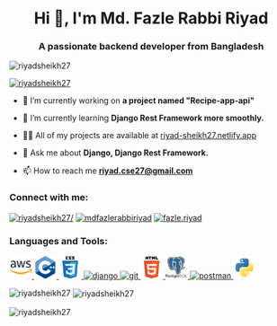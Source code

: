<h1 align="center">Hi 👋, I'm Md. Fazle Rabbi Riyad</h1>
<h3 align="center">A passionate backend developer from Bangladesh</h3>

<p align="left"> <img src="https://komarev.com/ghpvc/?username=riyadsheikh27&label=Profile%20views&color=0e75b6&style=flat" alt="riyadsheikh27" /> </p>

<p align="left"> <a href="https://github.com/ryo-ma/github-profile-trophy"><img src="https://github-profile-trophy.vercel.app/?username=riyadsheikh27" alt="riyadsheikh27" /></a> </p>

- 🔭 I’m currently working on **a project named "Recipe-app-api"**

- 🌱 I’m currently learning **Django Rest Framework more smoothly.**

- 👨‍💻 All of my projects are available at [riyad-sheikh27.netlify.app](riyad-sheikh27.netlify.app)

- 💬 Ask me about **Django, Django Rest Framework.**

- 📫 How to reach me **riyad.cse27@gmail.com**

<h3 align="left">Connect with me:</h3>
<p align="left">
<a href="https://linkedin.com/in/riyadsheikh27/" target="blank"><img align="center" src="https://raw.githubusercontent.com/rahuldkjain/github-profile-readme-generator/master/src/images/icons/Social/linked-in-alt.svg" alt="riyadsheikh27/" height="30" width="40" /></a>
<a href="https://kaggle.com/mdfazlerabbiriyad" target="blank"><img align="center" src="https://raw.githubusercontent.com/rahuldkjain/github-profile-readme-generator/master/src/images/icons/Social/kaggle.svg" alt="mdfazlerabbiriyad" height="30" width="40" /></a>
<a href="https://fb.com/fazle.riyad" target="blank"><img align="center" src="https://raw.githubusercontent.com/rahuldkjain/github-profile-readme-generator/master/src/images/icons/Social/facebook.svg" alt="fazle.riyad" height="30" width="40" /></a>
</p>

<h3 align="left">Languages and Tools:</h3>
<p align="left"> <a href="https://aws.amazon.com" target="_blank" rel="noreferrer"> <img src="https://raw.githubusercontent.com/devicons/devicon/master/icons/amazonwebservices/amazonwebservices-original-wordmark.svg" alt="aws" width="40" height="40"/> </a> <a href="https://www.w3schools.com/cpp/" target="_blank" rel="noreferrer"> <img src="https://raw.githubusercontent.com/devicons/devicon/master/icons/cplusplus/cplusplus-original.svg" alt="cplusplus" width="40" height="40"/> </a> <a href="https://www.w3schools.com/css/" target="_blank" rel="noreferrer"> <img src="https://raw.githubusercontent.com/devicons/devicon/master/icons/css3/css3-original-wordmark.svg" alt="css3" width="40" height="40"/> </a> <a href="https://www.djangoproject.com/" target="_blank" rel="noreferrer"> <img src="https://cdn.worldvectorlogo.com/logos/django.svg" alt="django" width="40" height="40"/> </a> <a href="https://git-scm.com/" target="_blank" rel="noreferrer"> <img src="https://www.vectorlogo.zone/logos/git-scm/git-scm-icon.svg" alt="git" width="40" height="40"/> </a> <a href="https://www.w3.org/html/" target="_blank" rel="noreferrer"> <img src="https://raw.githubusercontent.com/devicons/devicon/master/icons/html5/html5-original-wordmark.svg" alt="html5" width="40" height="40"/> </a> <a href="https://www.postgresql.org" target="_blank" rel="noreferrer"> <img src="https://raw.githubusercontent.com/devicons/devicon/master/icons/postgresql/postgresql-original-wordmark.svg" alt="postgresql" width="40" height="40"/> </a> <a href="https://postman.com" target="_blank" rel="noreferrer"> <img src="https://www.vectorlogo.zone/logos/getpostman/getpostman-icon.svg" alt="postman" width="40" height="40"/> </a> <a href="https://www.python.org" target="_blank" rel="noreferrer"> <img src="https://raw.githubusercontent.com/devicons/devicon/master/icons/python/python-original.svg" alt="python" width="40" height="40"/> </a> </p>

<p><img align="left" src="https://github-readme-stats.vercel.app/api/top-langs?username=riyadsheikh27&show_icons=true&locale=en&layout=compact" alt="riyadsheikh27" /></p>

<p>&nbsp;<img align="center" src="https://github-readme-stats.vercel.app/api?username=riyadsheikh27&show_icons=true&locale=en" alt="riyadsheikh27" /></p>

<p><img align="center" src="https://github-readme-streak-stats.herokuapp.com/?user=riyadsheikh27&" alt="riyadsheikh27" /></p>
